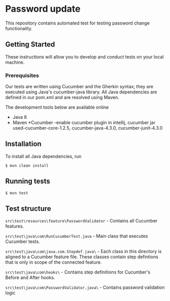 # Password update
This repository contains automated test for testing password change functionality.

## Getting Started
These instructions will allow you to develop and conduct tests on your local machine.

### Prerequisites
Our tests are written using Cucumber and the Gherkin syntax; they are executed using Java's cucumber-java library. All Java dependencies are defined in our pom.xml and are resolved using Maven.


The development tools below are available online
* Java 8
* Maven
*Cucumber -enable cucumber plugin in intellij, cucumber jar used-cucumber-core-1.2.5, cucumber-java-4.3.0, cucumber-junit-4.3.0

## Installation
To install all Java dependencies, run
```console
$ mvn clean install
```

## Running tests
```console
$ mvn test
```
## Test structure

`src\test\resources\feature\PasswordValidator` - Contains all Cucumber features.

`src\test\java\com\RunCucumberTest.java` - Main class that executes Cucumber tests.

`src\test\java\com\java.com.Stepdef.java\` - Each class in this directory is aligned to a Cucumber feature file. These classes contain step defintions that is only in scope of the connected feature.

`src\test\java\com\hooks\` - Contains step definitions for Cucumber's Before and After hooks.

`src\test\java\com\PasswordValidator.java\` - Contains password validation logic

